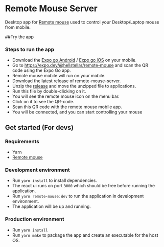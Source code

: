 # Remote Mouse Server
Desktop app for [Remote mouse](https://github.com/Hellstellar/remote-mouse) used to control your Desktop/Laptop mouse from mobile.


##Try the app
### Steps to run the app
- Download the [Expo go Android](https://play.google.com/store/apps/details?id=host.exp.exponent&hl=en_IN&gl=US) /
  [Expo go IOS](https://apps.apple.com/us/app/expo-go/id982107779) on your mobile.
- Go to https://expo.dev/@hellstellar/remote-mouse and scan the QR code using the Expo Go app.
- Remote mouse mobile will run on your mobile.
- Download the latest release of remote-mouse-server.
- Unzip the [release](https://github.com/Hellstellar/remote-mouse-server/releases/download/v0.5.0-alpha/Remote.Mouse-darwin-x64-0.5.0.zip) and move the unzipped file to applications.
- Run this file by double-clicking on it.
- You will see the remote mouse icon on the menu bar.
- Click on it to see the QR-code.
- Scan this QR code with the remote mouse mobile app.
- You will be connected, and you can start controlling your mouse

## Get started (For devs)
### Requirements
- Yarn
- [Remote mouse](https://github.com/Hellstellar/remote-mouse)
### Development environment
- Run `yarn install` to install dependencies.
- The react ui runs on port `3000` which should be free before running the application.
- Run `yarn remote-mouse:dev` to run the application in development environment.
- The application will be up and running.

### Production environment
- Run `yarn install`
- Run `yarn make` to package the app and create an executable for the host OS.

